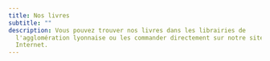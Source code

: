 ```yaml
---
title: Nos livres
subtitle: ""
description: Vous pouvez trouver nos livres dans les librairies de
  l'agglomération lyonnaise ou les commander directement sur notre site
  Internet.
---
```

